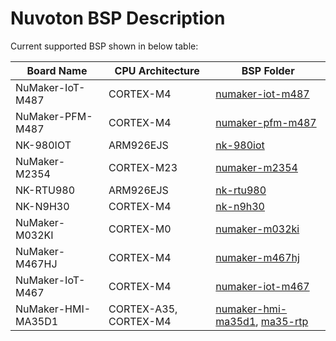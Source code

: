 # Nuvoton BSP Description

Current supported BSP shown in below table:

| **Board Name** | **CPU Architecture** | **BSP Folder** |
| ------------------------- | ------------------------- | -------------------------- |
| NuMaker-IoT-M487 | CORTEX-M4 | [numaker-iot-m487](numaker-iot-m487) |
| NuMaker-PFM-M487 | CORTEX-M4 | [numaker-pfm-m487](numaker-pfm-m487) |
| NK-980IOT | ARM926EJS | [nk-980iot](nk-980iot) |
| NuMaker-M2354 | CORTEX-M23 | [numaker-m2354](numaker-m2354) |
| NK-RTU980 | ARM926EJS | [nk-rtu980](nk-rtu980) |
| NK-N9H30 | CORTEX-M4 | [nk-n9h30](nk-n9h30) |
| NuMaker-M032KI | CORTEX-M0 | [numaker-m032ki](numaker-m032ki) |
| NuMaker-M467HJ | CORTEX-M4 | [numaker-m467hj](numaker-m467hj) |
| NuMaker-IoT-M467 | CORTEX-M4 | [numaker-iot-m467](numaker-iot-m467) |
| NuMaker-HMI-MA35D1 | CORTEX-A35, CORTEX-M4 | [numaker-hmi-ma35d1](numaker-hmi-ma35d1), [ma35-rtp](ma35-rtp) |
